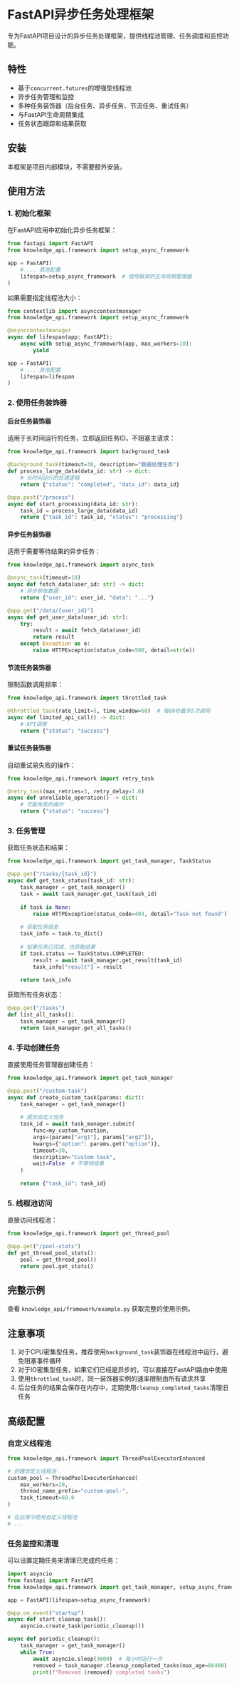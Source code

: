 # FastAPI异步任务处理框架

专为FastAPI项目设计的异步任务处理框架，提供线程池管理、任务调度和监控功能。

## 特性

- 基于`concurrent.futures`的增强型线程池
- 异步任务管理和监控
- 多种任务装饰器（后台任务、异步任务、节流任务、重试任务）
- 与FastAPI生命周期集成
- 任务状态跟踪和结果获取

## 安装

本框架是项目内部模块，不需要额外安装。

## 使用方法

### 1. 初始化框架

在FastAPI应用中初始化异步任务框架：

```python
from fastapi import FastAPI
from knowledge_api.framework import setup_async_framework

app = FastAPI(
    # ... 其他配置
    lifespan=setup_async_framework  # 使用框架的生命周期管理器
)
```

如果需要指定线程池大小：

```python
from contextlib import asynccontextmanager
from knowledge_api.framework import setup_async_framework

@asynccontextmanager
async def lifespan(app: FastAPI):
    async with setup_async_framework(app, max_workers=10):
        yield

app = FastAPI(
    # ... 其他配置
    lifespan=lifespan
)
```

### 2. 使用任务装饰器

#### 后台任务装饰器

适用于长时间运行的任务，立即返回任务ID，不阻塞主请求：

```python
from knowledge_api.framework import background_task

@background_task(timeout=30, description="数据处理任务")
def process_large_data(data_id: str) -> dict:
    # 长时间运行的处理逻辑
    return {"status": "completed", "data_id": data_id}

@app.post("/process")
async def start_processing(data_id: str):
    task_id = process_large_data(data_id)
    return {"task_id": task_id, "status": "processing"}
```

#### 异步任务装饰器

适用于需要等待结果的异步任务：

```python
from knowledge_api.framework import async_task

@async_task(timeout=10)
async def fetch_data(user_id: str) -> dict:
    # 异步获取数据
    return {"user_id": user_id, "data": "..."}

@app.get("/data/{user_id}")
async def get_user_data(user_id: str):
    try:
        result = await fetch_data(user_id)
        return result
    except Exception as e:
        raise HTTPException(status_code=500, detail=str(e))
```

#### 节流任务装饰器

限制函数调用频率：

```python
from knowledge_api.framework import throttled_task

@throttled_task(rate_limit=5, time_window=60)  # 每60秒最多5次调用
async def limited_api_call() -> dict:
    # API调用
    return {"status": "success"}
```

#### 重试任务装饰器

自动重试易失败的操作：

```python
from knowledge_api.framework import retry_task

@retry_task(max_retries=3, retry_delay=1.0)
async def unreliable_operation() -> dict:
    # 可能失败的操作
    return {"status": "success"}
```

### 3. 任务管理

获取任务状态和结果：

```python
from knowledge_api.framework import get_task_manager, TaskStatus

@app.get("/tasks/{task_id}")
async def get_task_status(task_id: str):
    task_manager = get_task_manager()
    task = await task_manager.get_task(task_id)
    
    if task is None:
        raise HTTPException(status_code=404, detail="Task not found")
        
    # 获取任务信息
    task_info = task.to_dict()
    
    # 如果任务已完成，也获取结果
    if task.status == TaskStatus.COMPLETED:
        result = await task_manager.get_result(task_id)
        task_info["result"] = result
        
    return task_info
```

获取所有任务状态：

```python
@app.get("/tasks")
def list_all_tasks():
    task_manager = get_task_manager()
    return task_manager.get_all_tasks()
```

### 4. 手动创建任务

直接使用任务管理器创建任务：

```python
from knowledge_api.framework import get_task_manager

@app.post("/custom-task")
async def create_custom_task(params: dict):
    task_manager = get_task_manager()
    
    # 提交自定义任务
    task_id = await task_manager.submit(
        func=my_custom_function,
        args=(params["arg1"], params["arg2"]),
        kwargs={"option": params.get("option")},
        timeout=30,
        description="Custom task",
        wait=False  # 不等待结果
    )
    
    return {"task_id": task_id}
```

### 5. 线程池访问

直接访问线程池：

```python
from knowledge_api.framework import get_thread_pool

@app.get("/pool-stats")
def get_thread_pool_stats():
    pool = get_thread_pool()
    return pool.get_stats()
```

## 完整示例

查看 `knowledge_api/framework/example.py` 获取完整的使用示例。

## 注意事项

1. 对于CPU密集型任务，推荐使用`background_task`装饰器在线程池中运行，避免阻塞事件循环
2. 对于IO密集型任务，如果它们已经是异步的，可以直接在FastAPI路由中使用
3. 使用`throttled_task`时，同一装饰器实例的速率限制由所有请求共享
4. 后台任务的结果会保存在内存中，定期使用`cleanup_completed_tasks`清理旧任务

## 高级配置

### 自定义线程池

```python
from knowledge_api.framework import ThreadPoolExecutorEnhanced

# 创建自定义线程池
custom_pool = ThreadPoolExecutorEnhanced(
    max_workers=20,
    thread_name_prefix="custom-pool-",
    task_timeout=60.0
)

# 在应用中使用自定义线程池
# ...
```

### 任务监控和清理

可以设置定期任务来清理已完成的任务：

```python
import asyncio
from fastapi import FastAPI
from knowledge_api.framework import get_task_manager, setup_async_framework

app = FastAPI(lifespan=setup_async_framework)

@app.on_event("startup")
async def start_cleanup_task():
    asyncio.create_task(periodic_cleanup())

async def periodic_cleanup():
    task_manager = get_task_manager()
    while True:
        await asyncio.sleep(3600)  # 每小时运行一次
        removed = task_manager.cleanup_completed_tasks(max_age=86400)  # 清理一天前的任务
        print(f"Removed {removed} completed tasks")
``` 